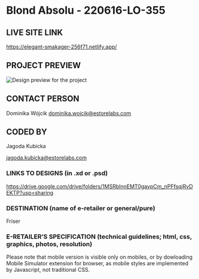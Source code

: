 # Blond Absolu - 220616-LO-355

## LIVE SITE LINK 

https://elegant-smakager-256f71.netlify.app/
## PROJECT PREVIEW
![Design preview for the project](https://github.com/eStoreLabs/220616-LO-355-Kerastase-Blond-Absolu-Odzywka-Cicaflash-Friser/blob/main/screenshot.png)

## CONTACT PERSON
Dominika Wójcik
dominika.wojcik@estorelabs.com

## CODED BY 

Jagoda Kubicka

jagoda.kubicka@estorelabs.com

### LINKS TO DESIGNS (in .xd or .psd)
https://drive.google.com/drive/folders/1MSRbInnEMT0gaypCm_nPFfsqjRvDEKTP?usp=sharing


### DESTINATION (name of e-retailer or general/pure)
Friser

### E-RETAILER’S SPECIFICATION (technical guidelines; html, css, graphics, photos, resolution)

Please note that mobile version is visible only on mobiles, or by dowloading Mobile Simulator extension for browser, as mobile
styles are implemented by Javascript, not traditional CSS.
